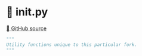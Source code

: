 # 🐍 __init__.py

[🐙 GitHub source](https://github.com/ethereum/execution-specs/blob/c5415056a4a7066906f67c203ec5364a9de8e017/src/ethereum/byzantium/utils/__init__.py)

```python
"""
Utility functions unique to this particular fork.
"""
```
